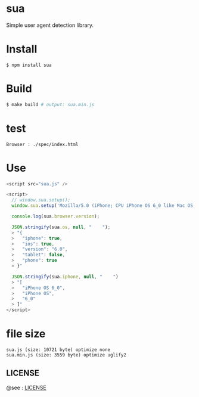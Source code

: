 # sua

Simple user agent detection library.

# Install

```
$ npm install sua
```

# Build

```sh
$ make build # output: sua.min.js
```

# test

```
Browser : ./spec/index.html
```

# Use

```js
<script src="sua.js" />

<script>
  // window.sua.setup();
  window.sua.setup('Mozilla/5.0 (iPhone; CPU iPhone OS 6_0 like Mac OS X) AppleWebKit/536.26 (KHTML, like Gecko) Version/6.0 Mobile/10A403 Safari/8536.25');

  console.log(sua.browser.version);

  JSON.stringify(sua.os, null, "    ");
  > "{
  >   "iphone": true,
  >   "ios": true,
  >   "version": "6.0",
  >   "tablet": false,
  >   "phone": true
  > }"

  JSON.stringify(sua.iphone, null, "    ")
  > "[
  >   "iPhone OS 6_0",
  >   "iPhone OS",
  >   "6_0"
  > ]"
</script>
```

# file size

```
sua.js (size: 10721 byte) optimize none
sua.min.js (size: 3559 byte) optimize uglify2
```

## LICENSE

@see : [LICENSE](https://github.com/fkei/sua.js/blob/master/LICENSE)
